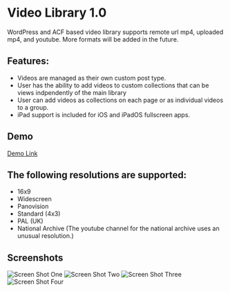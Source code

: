 # Video Library 1.0
WordPress and ACF based video library supports remote url mp4, uploaded mp4, and youtube. More formats will be added in the future.
## Features:
+ Videos are managed as their own custom post type.
+ User has the ability to add videos to custom collections that can be views indpendently of the main library
+ User can add videos as collections on each page or as individual videos to a group.
+ iPad support is included for iOS and iPadOS fullscreen apps. 
## Demo
[Demo Link](http://video.scottsaunders.design/ "Video Library 1.0 Demo")
## The following resolutions are supported:
+ 16x9
+ Widescreen
+ Panovision
+ Standard (4x3)
+ PAL (UK)
+ National Archive (The youtube channel for the national archive uses an unusual resolution.)
## Screenshots
![Screen Shot One](https://video.scottsaunders.design/vl_1.jpg "Screen One")
![Screen Shot Two](https://video.scottsaunders.design/vl_2.jpg "Screen Two")
![Screen Shot Three](https://video.scottsaunders.design/vl_3.jpg "Screen Three")
![Screen Shot Four](https://video.scottsaunders.design/vl_4.jpg "Screen Four")

